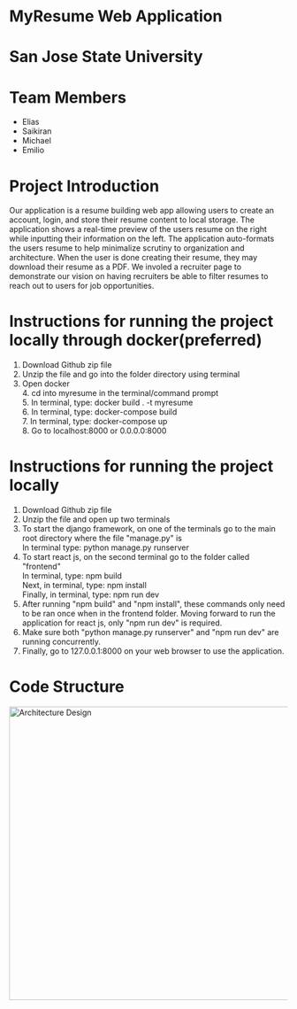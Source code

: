 # MyResume Web Application
# San Jose State University <br />
# Team Members
  - Elias
  - Saikiran
  - Michael
  - Emilio 
  
# Project Introduction
   Our application is a resume building web app allowing users to create an account, login, and store their resume content to local storage. The application shows a real-time
   preview of the users resume on the right while inputting their information on the left. The application auto-formats the users resume to help minimalize scrutiny to organization
   and architecture. When the user is done creating their resume, they may download their resume as a PDF. We involed a recruiter page to demonstrate our vision on having 
   recruiters be able to filter resumes to reach out to users for job opportunities.
  
# Instructions for running the project locally through docker(preferred)
1. Download Github zip file
2. Unzip the file and go into the folder directory using terminal
3. Open docker
<br>4. cd into myresume in the terminal/command prompt
<br>5. In terminal, type: docker build . -t myresume
<br>6. In terminal, type: docker-compose build
<br>7. In terminal, type: docker-compose up
<br>8. Go to localhost:8000 or 0.0.0.0:8000

# Instructions for running the project locally
1. Download Github zip file
2. Unzip the file and open up two terminals
3. To start the django framework, on one of the terminals go to the main root directory where the file "manage.py" is
<br>In terminal type: python manage.py runserver
4. To start react js, on the second terminal go to the folder called "frontend"
<br>In terminal, type: npm build
<br>Next, in terminal, type: npm install
<br>Finally, in terminal, type: npm run dev
5. After running "npm build" and "npm install", these commands only need to be ran once when in the frontend folder. Moving forward to run the application for react js, only "npm run dev" is required.
6. Make sure both "python manage.py runserver" and "npm run dev" are running concurrently.
7. Finally, go to 127.0.0.1:8000 on your web browser to use the application.

# Code Structure
<img width="530" alt="Architecture Design" src="https://user-images.githubusercontent.com/54566871/143754170-80bc3323-daf2-4ae3-861e-3962287ffddb.png">


